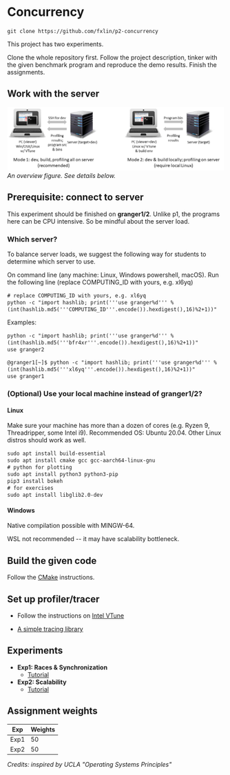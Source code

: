 # Concurrency

```
git clone https://github.com/fxlin/p2-concurrency
```

This project has two experiments. 

Clone the whole repository first. Follow the project description, tinker with the given benchmark program and reproduce the demo results. Finish the assignments. 

## Work with the server
![](figures/workflow.png)
*An overview figure. See details below.* 

## Prerequisite: connect to server

This experiment should be finished on **granger1/2**. Unlike p1, the programs here can be CPU intensive. So be mindful about the server load. 

### Which server? 

To balance server loads, we suggest the following way for students to determine which server to use. 

On command line (any machine: Linux, Windows powershell, macOS). Run the following line (replace COMPUTING_ID with yours, e.g. xl6yq)

```
# replace COMPUTING_ID with yours, e.g. xl6yq
python -c "import hashlib; print('''use granger%d''' %(int(hashlib.md5('''COMPUTING_ID'''.encode()).hexdigest(),16)%2+1))"
```

Examples:

```
python -c "import hashlib; print('''use granger%d''' %(int(hashlib.md5('''bfr4xr'''.encode()).hexdigest(),16)%2+1))"
use granger2
```

```
@granger1[~]$ python -c "import hashlib; print('''use granger%d''' %(int(hashlib.md5('''xl6yq'''.encode()).hexdigest(),16)%2+1))"
use granger1
```

### (Optional) Use your local machine instead of granger1/2? 

#### Linux

Make sure your machine has more than a dozen of cores (e.g. Ryzen 9, Threadripper, some Intel i9). Recommended OS: Ubuntu 20.04. Other Linux distros should work as well. 

```
sudo apt install build-essential
sudo apt install cmake gcc gcc-aarch64-linux-gnu 
# python for plotting
sudo apt install python3 python3-pip
pip3 install bokeh
# for exercises
sudo apt install libglib2.0-dev
```

#### Windows

Native compilation possible with MINGW-64. 

WSL not recommended -- it may have scalability bottleneck. 

## Build the given code

Follow the [CMake](cmake.md) instructions. 

## Set up profiler/tracer

* Follow the instructions on [Intel VTune](./vtune.md)

* [A simple tracing library](./measurement.md) 

## Experiments

* **Exp1: Races & Synchronization** 
  * [Tutorial](./exp1.md)
  <!---  * [Exercises](./exp1-assignment.md) (cs6456 students: refer to MS teams for your assignments instead) --->
* **Exp2: Scalability** 
  * [Tutorial](./exp2.md)
  <!----  * [Exercises](./exp2-assignment.md) (cs6456 students: refer to MS teams for your assignments instead) --->

## Assignment weights

| Exp                                 | Weights |
| ----------------------------------- | ------- |
| Exp1               | 50      |
| Exp2        | 50      |

*Credits: inspired by UCLA "Operating Systems Principles"*

